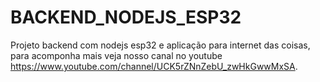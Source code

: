 # BACKEND_NODEJS_ESP32
Projeto backend com nodejs esp32 e aplicação para internet das coisas, para acomponha mais veja nosso canal no youtube https://www.youtube.com/channel/UCK5rZNnZebU_zwHkGwwMxSA.

